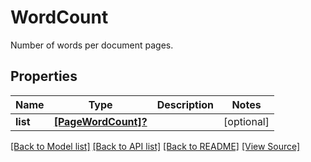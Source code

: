 # WordCount
Number of words per document pages.

## Properties
Name | Type | Description | Notes
------------ | ------------- | ------------- | -------------
**list** | [**[PageWordCount]?**](PageWordCount.md) |  | [optional]

[[Back to Model list]](../README.md#documentation-for-models) [[Back to API list]](../README.md#documentation-for-api-endpoints) [[Back to README]](../README.md) [[View Source]](../src/models/WordCount.ts)

